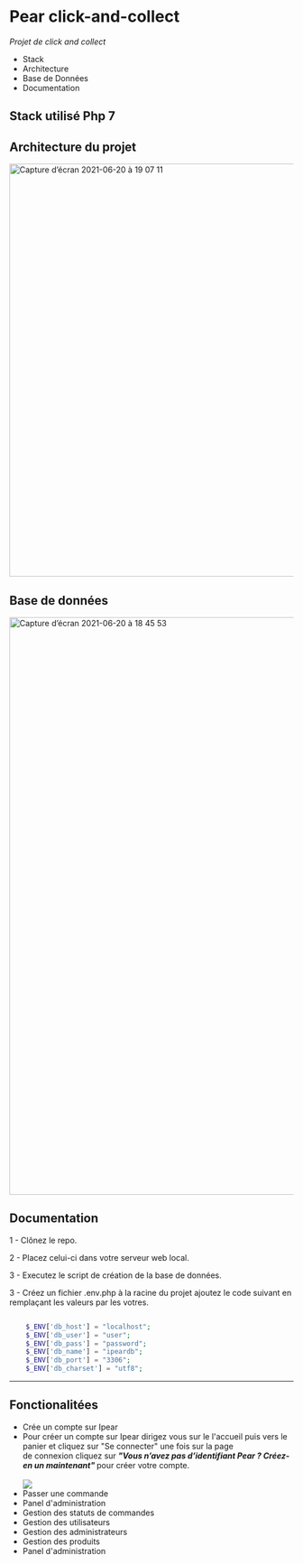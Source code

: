 
# Pear click-and-collect
<em>Projet de click and collect</em>

<ul>
  <li>Stack</li>
  <li>Architecture</li>
  <li>Base de Données</li>
  <li>Documentation</li>
</ul>

<h2>Stack utilisé Php 7</h2>
<h2>Architecture du projet</h2>
<img width="732" alt="Capture d’écran 2021-06-20 à 19 07 11" src="https://user-images.githubusercontent.com/67823632/122682613-cca00380-d1fa-11eb-9eaa-e76b8313e293.png">



<h2>Base de données </h2>
<img width="1024" alt="Capture d’écran 2021-06-20 à 18 45 53" src="https://user-images.githubusercontent.com/67823632/122682171-310d9380-d1f8-11eb-826f-8ecdc956a76b.png">
<h2>Documentation</h2>
<p>1 - Clônez le repo.</p>
<p>2 - Placez celui-ci dans votre serveur web local.</p>
<p>3 - Executez le script de création de la base de données.</p>
<p>3 - Créez un fichier .env.php à la racine du projet ajoutez le code suivant en remplaçant les valeurs par les votres.</p>

```php

    $_ENV['db_host'] = "localhost";
    $_ENV['db_user'] = "user";
    $_ENV['db_pass'] = "password";
    $_ENV['db_name'] = "ipeardb";
    $_ENV['db_port'] = "3306";
    $_ENV['db_charset'] = "utf8";

```


<hr>
<h2>Fonctionalitées</h2>
<ul>
  <li>Crée un compte sur Ipear</li>
  <li>Pour créer un compte sur Ipear dirigez vous sur le l'accueil puis vers le panier et cliquez sur "Se connecter" une fois sur la page <br> de
  connexion cliquez sur <em><b> "Vous n’avez pas d’identifiant Pear ? Créez-en un maintenant" </b></em> pour créer votre compte.</li>
  <br/>
  <img src="https://user-images.githubusercontent.com/67823632/122683654-ee9c8480-d200-11eb-9507-cb34d7a1e662.gif"/>
  <br/>
  <li>Passer une commande</li>
   <li>Panel d'administration</li>
  <li>Gestion des statuts de commandes</li>
  <li>Gestion des utilisateurs</li>
  <li>Gestion des administrateurs</li>
    <li>Gestion des produits</li>
   <li>Panel d'administration</li>

</ul>




